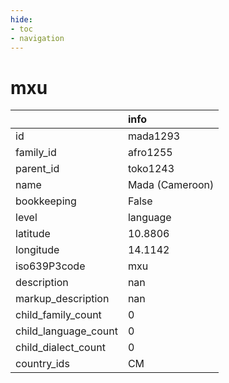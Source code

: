 ```yaml
---
hide:
- toc
- navigation
---
```

# mxu
|                      | info            |
|:---------------------|:----------------|
| id                   | mada1293        |
| family_id            | afro1255        |
| parent_id            | toko1243        |
| name                 | Mada (Cameroon) |
| bookkeeping          | False           |
| level                | language        |
| latitude             | 10.8806         |
| longitude            | 14.1142         |
| iso639P3code         | mxu             |
| description          | nan             |
| markup_description   | nan             |
| child_family_count   | 0               |
| child_language_count | 0               |
| child_dialect_count  | 0               |
| country_ids          | CM              |